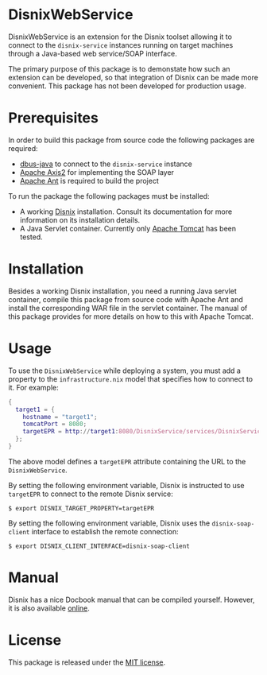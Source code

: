 DisnixWebService
================
DisnixWebService is an extension for the Disnix toolset allowing it to connect
to the `disnix-service` instances running on target machines through a Java-based
web service/SOAP interface.

The primary purpose of this package is to demonstate how such an extension can be
developed, so that integration of Disnix can be made more convenient. This
package has not been developed for production usage.

Prerequisites
=============
In order to build this package from source code the following packages are
required:

* [dbus-java](http://www.freedesktop.org/wiki/Software/DBusBindings) to connect to the `disnix-service` instance
* [Apache Axis2](http://axis.apache.org/axis2/java/core) for implementing the SOAP layer
* [Apache Ant](http://ant.apache.org) is required to build the project

To run the package the following packages must be installed:

* A working [Disnix](https://github.com/svanderburg/disnix) installation. Consult its documentation for more information on its installation details.
* A Java Servlet container. Currently only [Apache Tomcat](http://tomcat.apache.org) has been tested.

Installation
============
Besides a working Disnix installation, you need a running Java servlet container,
compile this package from source code with Apache Ant and install the
corresponding WAR file in the servlet container. The manual of this package
provides for more details on how to this with Apache Tomcat.

Usage
=====
To use the `DisnixWebService` while deploying a system, you must add a property
to the `infrastructure.nix` model that specifies how to connect to it. For
example:

```nix
{
  target1 = {
    hostname = "target1";
    tomcatPort = 8080;
    targetEPR = http://target1:8080/DisnixService/services/DisnixService;
  };
}
```

The above model defines a `targetEPR` attribute containing the URL to the
`DisnixWebService`.

By setting the following environment variable, Disnix is instructed to use
`targetEPR` to connect to the remote Disnix service:

    $ export DISNIX_TARGET_PROPERTY=targetEPR

By setting the following environment variable, Disnix uses the
`disnix-soap-client` interface to establish the remote connection:

    $ export DISNIX_CLIENT_INTERFACE=disnix-soap-client

Manual
======
Disnix has a nice Docbook manual that can be compiled yourself. However, it is
also available [online](http://hydra.nixos.org/job/disnix/DisnixWebService-trunk/tarball/latest/download-by-type/doc/manual).

License
=======
This package is released under the [MIT license](http://opensource.org/licenses/MIT).
